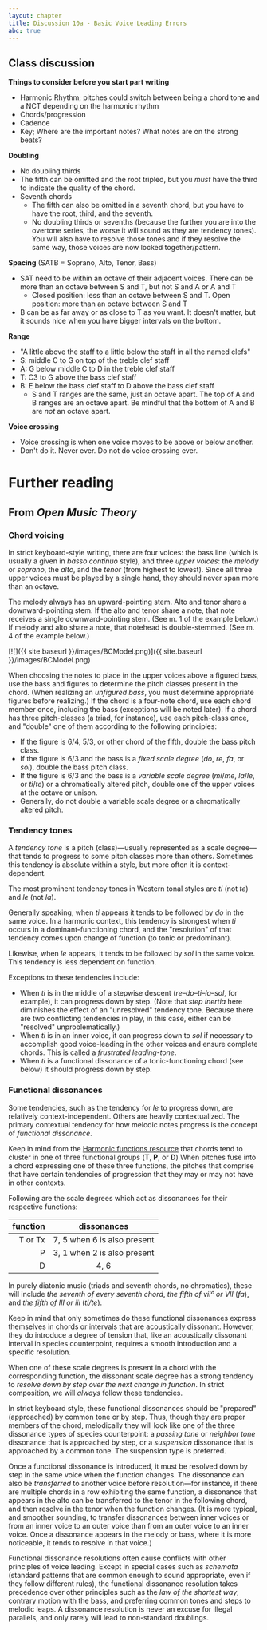 ```yaml
---
layout: chapter
title: Discussion 10a - Basic Voice Leading Errors
abc: true
---
```


## Class discussion

**Things to consider before you start part writing**
- Harmonic Rhythm; pitches could switch between being a chord tone and a NCT depending on the harmonic rhythm
- Chords/progression
- Cadence
- Key; Where are the important notes? What notes are on the strong beats?


**Doubling**
- No doubling thirds
- The fifth can be omitted and the root tripled, but you *must* have the third to indicate the quality of the chord.
- Seventh chords
  - The fifth can also be omitted in a seventh chord, but you have to have the root, third, and the seventh.
  - No doubling thirds or sevenths (because the further you are into the overtone series, the worse it will sound as they are tendency tones). You will also have to resolve those tones and if they resolve the same way, those voices are now locked together/pattern. 
  
**Spacing** (SATB = Soprano, Alto, Tenor, Bass)
- SAT need to be within an octave of their adjacent voices. There can be more than an octave between S and T, but not S and A or A and T
  - Closed position: less than an octave between S and T. Open position: more than an octave between S and T
- B can be as far away or as close to T as you want. It doesn't matter, but it sounds nice when you have bigger intervals on the bottom.

**Range**
- "A little above the staff to a little below the staff in all the named clefs"
- S: middle C to G on top of the treble clef staff
- A: G below middle C to D in the treble clef staff
- T: C3 to G above the bass clef staff
- B: E below the bass clef staff to D above the bass clef staff
  - S and T ranges are the same, just an octave apart. The top of A and B ranges are an octave apart. Be mindful that the bottom of A and B are *not* an octave apart.

**Voice crossing**
- Voice crossing is when one voice moves to be above or below another.
- Don't do it. Never ever. Do not do voice crossing ever.

# Further reading

## From *Open Music Theory*

### Chord voicing

In strict keyboard-style writing, there are four voices: the bass line (which is usually a given in *basso continuo* style), and three *upper voices*: the *melody* or *soprano*, the *alto*, and the *tenor* (from highest to lowest). Since all three upper voices must be played by a single hand, they should never span more than an octave.

The melody always has an upward-pointing stem. Alto and tenor share a downward-pointing stem. If the alto and tenor share a note, that note receives a single downward-pointing stem. (See m. 1 of the example below.) If melody and alto share a note, that notehead is double-stemmed. (See m. 4 of the example below.)

[![]({{ site.baseurl }}/images/BCModel.png)]({{ site.baseurl }}/images/BCModel.png)

When choosing the notes to place in the upper voices above a figured bass, use the bass and figures to determine the pitch classes present in the chord. (When realizing an *unfigured bass*, you must determine appropriate figures before realizing.) If the chord is a four-note chord, use each chord member once, including the bass (exceptions will be noted later). If a chord has three pitch-classes (a triad, for instance), use each pitch-class once, and "double" one of them according to the following principles:

- If the figure is 6/4, 5/3, or other chord of the fifth, double the bass pitch class.  
- If the figure is 6/3 and the bass is a *fixed scale degree* (*do*, *re*, *fa*, or *sol*), double the bass pitch class.  
- If the figure is 6/3 and the bass is a *variable scale degree* (*mi*/*me*, *la*/*le*, or *ti*/*te*) or a chromatically altered pitch, double one of the upper voices at the octave or unison.  
- Generally, do not double a variable scale degree or a chromatically altered pitch.

### Tendency tones

A *tendency tone* is a pitch (class)—usually represented as a scale degree—that tends to progress to some pitch classes more than others. Sometimes this tendency is absolute within a style, but more often it is context-dependent.

The most prominent tendency tones in Western tonal styles are *ti* (not *te*) and *le* (not *la*). 

Generally speaking, when *ti* appears it tends to be followed by *do* in the same voice. In a harmonic context, this tendency is strongest when *ti* occurs in a dominant-functioning chord, and the "resolution" of that tendency comes upon change of function (to tonic or predominant).

Likewise, when *le* appears, it tends to be followed by *sol* in the same voice. This tendency is less dependent on function.

Exceptions to these tendencies include:

- When *ti* is in the middle of a stepwise descent (*re*–*do*–*ti*–*la*–*sol*, for example), it can progress down by step. (Note that *step inertia* here diminishes the effect of an "unresolved" tendency tone. Because there are two conflicting tendencies in play, in this case, either can be "resolved" unproblematically.)  
- When *ti* is in an inner voice, it can progress down to *sol* if necessary to accomplish good voice-leading in the other voices and ensure complete chords. This is called a *frustrated leading-tone*.  
- When *ti* is a functional dissonance of a tonic-functioning chord (see below) it should progress down by step.

### Functional dissonances

Some tendencies, such as the tendency for *le* to progress down, are relatively context-independent. Others are heavily contextualized. The primary contextual tendency for how melodic notes progress is the concept of *functional dissonance*.

Keep in mind from the [Harmonic functions resource](harmonicFunctions.html) that chords tend to cluster in one of three functional groups (**T**, **P**, or **D**) When pitches fuse into a chord expressing one of these three functions, the pitches that comprise that have certain tendencies of progression that they may or may not have in other contexts.

Following are the scale degrees which act as dissonances for their respective functions:

| function	| dissonances	|
| -: | :-: |
| T or Tx	| 7, 5 when 6 is also present	
| P	| 3, 1 when 2 is also present
| D	| 4, 6

In purely diatonic music (triads and seventh chords, no chromatics), these will include *the seventh of every seventh chord*, *the fifth of viiº or VII* (*fa*), and *the fifth of III or iii* (*ti/te*).

Keep in mind that only sometimes do these functional dissonances express themselves in chords or intervals that are acoustically dissonant. However, they do introduce a degree of tension that, like an acoustically dissonant interval in species counterpoint, requires a smooth introduction and a specific resolution.

When one of these scale degrees is present in a chord with the corresponding function, the dissonant scale degree has a strong tendency to *resolve down by step over the next change in function*. In strict composition, we will *always* follow these tendencies. 

In strict keyboard style, these functional dissonances should be "prepared" (approached) by common tone or by step. Thus, though they are proper members of the chord, melodically they will look like one of the three dissonance types of species counterpoint: a *passing tone* or *neighbor tone* dissonance that is approached by step, or a *suspension* dissonance that is approached by a common tone. The suspension type is preferred.

Once a functional dissonance is introduced, it must be resolved down by step in the same voice when the function changes. The dissonance can also be *transferred* to another voice before resolution—for instance, if there are multiple chords in a row exhibiting the same function, a dissonance that appears in the alto can be transferred to the tenor in the following chord, and then resolve in the tenor when the function changes. (It is more typical, and smoother sounding, to transfer dissonances between inner voices or from an inner voice to an outer voice than from an outer voice to an inner voice. Once a dissonance appears in the melody or bass, where it is more noticeable, it tends to resolve in that voice.)

Functional dissonance resolutions often cause conflicts with other principles of voice leading. Except in special cases such as *schemata* (standard patterns that are common enough to sound appropriate, even if they follow different rules), the functional dissonance resolution takes precedence over other principles such as the *law of the shortest way*, contrary motion with the bass, and preferring common tones and steps to melodic leaps. A dissonance resolution is never an excuse for illegal parallels, and only rarely will lead to non-standard doublings.
